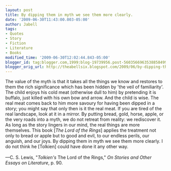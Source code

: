 ```yaml
---
layout: post
title: By dipping them in myth we see them more clearly.
date: '2009-06-30T11:43:00.003-05:00'
author: Jabell
tags:
- Quotes
- Story
- Fiction
- Literature
- Books
modified_time: '2009-06-30T12:02:44.843-05:00'
blogger_id: tag:blogger.com,1999:blog-19739956.post-5603566963538858499
blogger_orig_url: http://theabellsix.blogspot.com/2009/06/by-dipping-them-in-myth-we-see-them.html
---
```


The value of the myth is that it takes all the things we know and restores to them the rich significance which has been hidden by 'the veil of familiarity'. The child enjoys his cold meat (otherwise dull to him) by pretending it is buffalo, just killed with his own bow and arrow. And the child is wise. The real meat comes back to him more savoury for having been dipped in a story; you might say that only then is it the real meat. If you are tired of the real landscape, look at it in a mirror. By putting bread, gold, horse, apple, or the very roads into a myth, we do not retreat from reality: we rediscover it. As long as the story lingers in our mind, the real things are more themselves. This book [<span style="font-style: italic;">The Lord of the Rings</span>] applies the treatment not only to bread or apple but to good and evil, to our endless perils, our anguish, and our joys. By dipping them in myth we see them more clearly. I do not think he [Tolkien] could have done it any other way.<br /><br />—C. S. Lewis, "<span style="font-style: italic;">Tolkien's</span> The Lord of the Rings," <span style="font-style: italic;">On Stories and Other Essays on Literature</span>, p. 90.